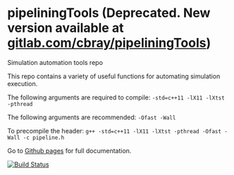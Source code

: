 # pipeliningTools (Deprecated. New version available at [gitlab.com/cbray/pipeliningTools](https://gitlab.com/cbray/pipeliningTools))
Simulation automation tools repo

This repo contains a variety of useful functions for automating simulation execution.

The following arguments are required to compile: `-std=c++11 -lX11 -lXtst -pthread`

The following arguments are recommended: `-Ofast -Wall`

To precompile the header: `g++ -std=c++11 -lX11 -lXtst -pthread -Ofast -Wall -c pipeline.h`

Go to [Github pages](https://cbray0.github.io/pipeliningTools/html/pipeline_8h.html) for full documentation.

[![Build Status](https://travis-ci.org/cbray0/pipeliningTools.svg?branch=master)](https://travis-ci.org/cbray0/pipeliningTools)
